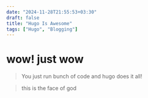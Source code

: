 ```yaml
---
date: "2024-11-28T21:55:53+03:30"
draft: false
title: "Hugo Is Awesome"
tags: ["Hugo", "Blogging"]
---
```


# wow! just wow

> You just run bunch of code and hugo does it all!

> this is the face of god
